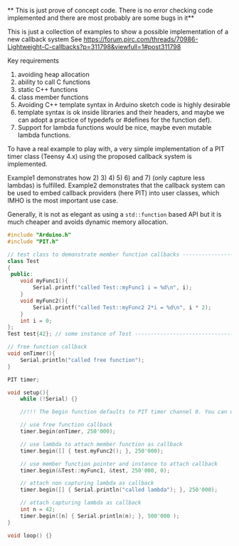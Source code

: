 ** This is just prove of concept code. There is no error checking code implemented and there are most probably are some bugs in it**

This is just a collection of examples to show a possible implementation of a new callback system
See https://forum.pjrc.com/threads/70986-Lightweight-C-callbacks?p=311798&viewfull=1#post311798

Key requirements
1) avoiding heap allocation
2) ability to call C functions
3) static C++ functions
4) class member functions
5) Avoiding C++ template syntax in Arduino sketch code is highly desirable
6) template syntax is ok inside libraries and their headers, and maybe we can adopt a practice of typedefs or #defines for the function def).
7) Support for lambda functions would be nice, maybe even mutable lambda functions.

To have a real example to play with, a very simple implementation of a PIT timer class (Teensy 4.x) using the proposed callback system is implemented.


Example1 demonstrates how 2) 3) 4) 5) 6) and 7) (only capture less lambdas) is fulfilled.
Example2 demonstrates that the callback system can be used to embed callback providers (here PIT) into user classes, which IMHO is the most important use case.

Generally, it is not as elegant as using a `std::function` based API but it is much cheaper and avoids dynamic memory allocation.

```c++
#include "Arduino.h"
#include "PIT.h"

// test class to demonstrate member function callbacks ------------------------
class Test
{
 public:
    void myFunc1(){
        Serial.printf("called Test::myFunc1 i = %d\n", i);
    }
    void myFunc2(){
        Serial.printf("called Test::myFunc2 2*i = %d\n", i * 2);
    }
    int i = 0;
};
Test test{42}; // some instance of Test ----------------------------------------

// free function callback
void onTimer(){
    Serial.println("called free function");
}

PIT timer;

void setup(){
    while (!Serial) {}

    //!!! The begin function defaults to PIT timer channel 0. You can use e.g channel 3 by timer.begin(onTimer, 250'000, 3); !!!

    // use free function callback
    timer.begin(onTimer, 250'000);

    // use lambda to attach member function as callback
    timer.begin([] { test.myFunc2(); }, 250'000);

    // use member function pointer and instance to attach callback
    timer.begin(&Test::myFunc1, &test, 250'000, 0);

    // attach non capturing lambda as callback
    timer.begin([] { Serial.println("called lambda"); }, 250'000);

    // attach capturing lambda as callback
    int n = 42;
    timer.begin([n] { Serial.println(n); }, 500'000 );
}

void loop() {}
```